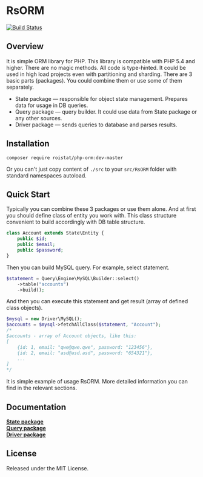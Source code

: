 # RsORM

[![Build Status](https://travis-ci.org/roistat/php-orm.svg?branch=master)](https://travis-ci.org/roistat/php-orm)

## Overview

It is simple ORM library for PHP. This library is compatible with PHP 5.4 and higher. There are no magic methods. All code is type-hinted. It could be used in high load projects even with partitioning and sharding. There are 3 basic parts (packages). You could combine them or use some of them separately.

 - State package — responsible for object state management. Prepares data for usage in DB queries.
 - Query package — query builder. It could use data from State package or any other sources.
 - Driver package — sends queries to database and parses results.

## Installation
```
composer require roistat/php-orm:dev-master
```

Or you can't just copy content of `./src` to your `src/RsORM` folder with standard namespaces autoload.

## Quick Start

Typically you can combine these 3 packages or use them alone. And at first you should define class of entity you work with. This class structure convenient to build accordingly with DB table structure.

```php
class Account extends State\Entity {
	public $id;
	public $email;
	public $password;
}
```

Then you can build MySQL query. For example, select statement.

```php
$statement = Query\Engine\MySQL\Builder::select()
	->table("accounts")
    ->build();
```

And then you can execute this statement and get result (array of defined class objects).

```php
$mysql = new Driver\MySQL();
$accounts = $mysql->fetchAllClass($statement, "Account");
/*
$accounts - array of Account objects, like this:
[
	{id: 1, email: "qwe@qwe.qwe", password: "123456"},
	{id: 2, email: "asd@asd.asd", password: "654321"},
	...
]
*/
```

It is simple example of usage RsORM. More detailed information you can find in the relevant sections.

## Documentation

[**State package**](docs/state.md)  
[**Query package**](docs/query.md)  
[**Driver package**](docs/driver-mysql.md)  

## License

Released under the MIT License.